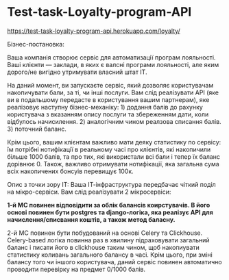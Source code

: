 # Test-task-Loyalty-program-API

https://test-task-loyalty-program-api.herokuapp.com/loyalty/

Бізнес-постановка:

Ваша компанія створює сервіс для автоматизації програм лояльності. Ваші клієнти — заклади, в яких є валсні програми лояльності, але яким дорого/не вигідно утримувати власний штат ІТ. 

На даний момент, ви запускаєте сервіс, який дозволяє користувачам накопичувати бали, за ті, чи інші послуги. Вам слід реалізувати АРІ (яке ви в подальшому передасте в користування вашим партнерам), яке реалізовує наступну бізнес-механіку: 1) додання балів до рахунку користувача з вказанням опису послуги та збереженням дати, коли відбулось начисилення. 2) аналогічним чином реалзова списання балів. 3) поточний баланс.

Крім цього, вашим клієнтам важливо мати деяку статистику по сервісу: їм потрібні нотифікації в реальному часі про клієнтів, які накопичили більше 1000 балів, та про тих, які використали всі бали і тепер їх баланс дорівнює 0. Також, важливо отримувати нотифікації, яка загальна сума всіх накопичених бонсуів перевищує 100к.

Опис з точки зору ІТ:
Ваша ІТ-інфраструктура передбачає чіткий поділ на мікро-сервіси. Вам слід реалізувати 2 мікросервіси: 

**1-й МС повинен відповідити за облік балансів коирстувачів. В його основі повинен бути postgres та django-логіка, яка реалізує АРІ для начислення/списвання коштів, а також метод баласну.**

2-й МС повинен бути побудований на основі Celery та Clickhouse. Celery-based логіка повинна раз в хвилину підраховувати загальний баланс і писати його в clickhouse таким чином, щоб накопиувати статистику коливань загального балансу в часі. Крім цього, при зміні балансу того чи іншого користувача, даний сервіс повинен автоматично проводити перевірку на предмет 0/1000 балів.
